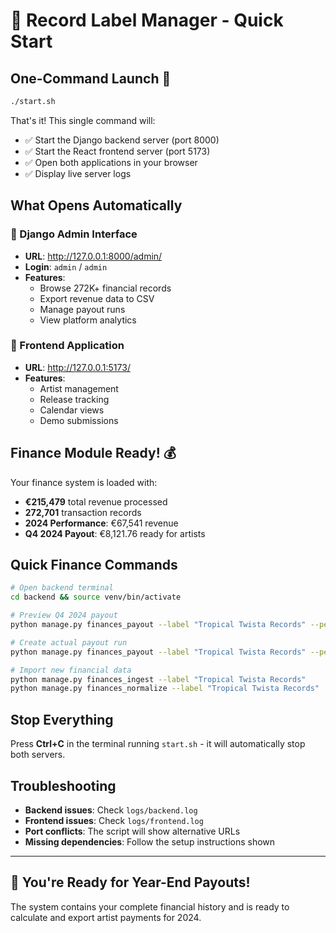 # 🎵 Record Label Manager - Quick Start

## One-Command Launch 🚀

```bash
./start.sh
```

That's it! This single command will:

- ✅ Start the Django backend server (port 8000)
- ✅ Start the React frontend server (port 5173) 
- ✅ Open both applications in your browser
- ✅ Display live server logs

## What Opens Automatically

### 🔧 Django Admin Interface
- **URL**: http://127.0.0.1:8000/admin/
- **Login**: `admin` / `admin`
- **Features**: 
  - Browse 272K+ financial records
  - Export revenue data to CSV
  - Manage payout runs
  - View platform analytics

### 🎨 Frontend Application  
- **URL**: http://127.0.0.1:5173/
- **Features**:
  - Artist management
  - Release tracking
  - Calendar views
  - Demo submissions

## Finance Module Ready! 💰

Your finance system is loaded with:
- **€215,479** total revenue processed
- **272,701** transaction records 
- **2024 Performance**: €67,541 revenue
- **Q4 2024 Payout**: €8,121.76 ready for artists

## Quick Finance Commands

```bash
# Open backend terminal
cd backend && source venv/bin/activate

# Preview Q4 2024 payout
python manage.py finances_payout --label "Tropical Twista Records" --period "2024-Q4" --preview

# Create actual payout run  
python manage.py finances_payout --label "Tropical Twista Records" --period "2024-Q4"

# Import new financial data
python manage.py finances_ingest --label "Tropical Twista Records"
python manage.py finances_normalize --label "Tropical Twista Records"
```

## Stop Everything

Press **Ctrl+C** in the terminal running `start.sh` - it will automatically stop both servers.

## Troubleshooting

- **Backend issues**: Check `logs/backend.log`
- **Frontend issues**: Check `logs/frontend.log`  
- **Port conflicts**: The script will show alternative URLs
- **Missing dependencies**: Follow the setup instructions shown

---

## 🎉 You're Ready for Year-End Payouts!

The system contains your complete financial history and is ready to calculate and export artist payments for 2024.
